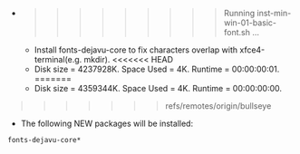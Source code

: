 * >>>>>>>>> Running inst-min-win-01-basic-font.sh ...
  * Install fonts-dejavu-core to fix characters overlap with xfce4-terminal(e.g. mkdir).
<<<<<<< HEAD
  * Disk size = 4237928K. Space Used = 4K. Runtime = 00:00:00:01.
=======
  * Disk size = 4359344K. Space Used = 4K. Runtime = 00:00:00:00.
>>>>>>> refs/remotes/origin/bullseye
  * The following NEW packages will be installed:
  ```bash
fonts-dejavu-core*
  ```
